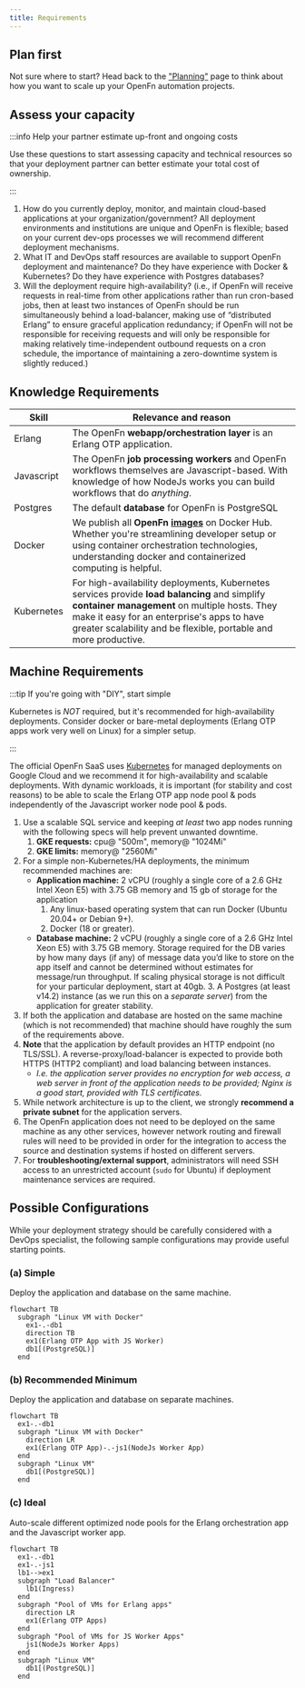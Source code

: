 ```yaml
---
title: Requirements
---
```


## Plan first

Not sure where to start? Head back to the
["Planning"](/documentation/deploy/options) page to think about how you want to
scale up your OpenFn automation projects.

## Assess your capacity

:::info Help your partner estimate up-front and ongoing costs

Use these questions to start assessing capacity and technical resources so that
your deployment partner can better estimate your total cost of ownership.

:::

1. How do you currently deploy, monitor, and maintain cloud-based applications
   at your organization/government? All deployment environments and institutions
   are unique and OpenFn is flexible; based on your current dev-ops processes we
   will recommend different deployment mechanisms.
2. What IT and DevOps staff resources are available to support OpenFn deployment
   and maintenance? Do they have experience with Docker & Kubernetes? Do they
   have experience with Postgres databases?
3. Will the deployment require high-availability? (i.e., if OpenFn will receive
   requests in real-time from other applications rather than run cron-based
   jobs, then at least two instances of OpenFn should be run simultaneously
   behind a load-balancer, making use of “distributed Erlang” to ensure graceful
   application redundancy; if OpenFn will not be responsible for receiving
   requests and will only be responsible for making relatively time-independent
   outbound requests on a cron schedule, the importance of maintaining a
   zero-downtime system is slightly reduced.)

## Knowledge Requirements

| Skill      | Relevance and reason                                                                                                                                                                                                                                                         |
| ---------- | ---------------------------------------------------------------------------------------------------------------------------------------------------------------------------------------------------------------------------------------------------------------------------- |
| Erlang     | The OpenFn **webapp/orchestration layer** is an Erlang OTP application.                                                                                                                                                                                                      |
| Javascript | The OpenFn **job processing workers** and OpenFn workflows themselves are Javascript-based. With knowledge of how NodeJs works you can build workflows that do _anything_.                                                                                                   |
| Postgres   | The default **database** for OpenFn is PostgreSQL                                                                                                                                                                                                                            |
| Docker     | We publish all **OpenFn [images](https://hub.docker.com/repository/docker/openfn/lightning/general)** on Docker Hub. Whether you're streamlining developer setup or using container orchestration technologies, understanding docker and containerized computing is helpful. |
| Kubernetes | For high-availability deployments, Kubernetes services provide **load balancing** and simplify **container management** on multiple hosts. They make it easy for an enterprise's apps to have greater scalability and be flexible, portable and more productive.              |

## Machine Requirements

:::tip If you're going with "DIY", start simple

Kubernetes is _NOT_ required, but it's recommended for high-availability
deployments. Consider docker or bare-metal deployments (Erlang OTP apps work
very well on Linux) for a simpler setup.

:::

The official OpenFn SaaS uses [Kubernetes](https://kubernetes.io/) for managed
deployments on Google Cloud and we recommend it for high-availability and
scalable deployments. With dynamic workloads, it is important (for stability and
cost reasons) to be able to scale the Erlang OTP app node pool & pods
independently of the Javascript worker node pool & pods.

1. Use a scalable SQL service and keeping _at least_ two app nodes running with
   the following specs will help prevent unwanted downtime.
   1. **GKE requests:** cpu@ "500m", memory@ "1024Mi"
   2. **GKE limits:** memory@ "2560Mi"
2. For a simple non-Kubernetes/HA deployments, the minimum recommended machines
   are:
   - **Application machine:** 2 vCPU (roughly a single core of a 2.6 GHz Intel
     Xeon E5) with 3.75 GB memory and 15 gb of storage for the application
     1. Any linux-based operating system that can run Docker (Ubuntu 20.04+ or
        Debian 9+).
     2. Docker (18 or greater).
   - **Database machine:** 2 vCPU (roughly a single core of a 2.6 GHz Intel Xeon
     E5) with 3.75 GB memory. Storage required for the DB varies by how many
     days (if any) of message data you’d like to store on the app itself and
     cannot be determined without estimates for message/run throughput. If
     scaling physical storage is not difficult for your particular deployment,
     start at 40gb. 3. A Postgres (at least v14.2) instance (as we run this on a
     _separate server_) from the application for greater stability.
3. If both the application and database are hosted on the same machine (which is
   not recommended) that machine should have roughly the sum of the requirements
   above.
4. **Note** that the application by default provides an HTTP endpoint (no
   TLS/SSL). A reverse-proxy/load-balancer is expected to provide both HTTPS
   (HTTP2 compliant) and load balancing between instances.
   - _I.e. the application server provides no encryption for web access, a web
     server in front of the application needs to be provided; Nginx is a good
     start, provided with TLS certificates._
5. While network architecture is up to the client, we strongly **recommend a
   private subnet** for the application servers.
6. The OpenFn application does not need to be deployed on the same machine as
   any other services, however network routing and firewall rules will need to
   be provided in order for the integration to access the source and destination
   systems if hosted on different servers.
7. For **troubleshooting/external support**, administrators will need SSH access
   to an unrestricted account (`sudo` for Ubuntu) if deployment maintenance
   services are required.

## Possible Configurations

While your deployment strategy should be carefully considered with a DevOps
specialist, the following sample configurations may provide useful starting
points.

### (a) Simple

Deploy the application and database on the same machine.

```mermaid
flowchart TB
  subgraph "Linux VM with Docker"
    ex1-.-db1
    direction TB
    ex1(Erlang OTP App with JS Worker)
    db1[(PostgreSQL)]
  end
```

### (b) Recommended Minimum

Deploy the application and database on separate machines.

```mermaid
flowchart TB
  ex1-.-db1
  subgraph "Linux VM with Docker"
    direction LR
    ex1(Erlang OTP App)-.-js1(NodeJs Worker App)
  end
  subgraph "Linux VM"
    db1[(PostgreSQL)]
  end
```

### (c) Ideal

Auto-scale different optimized node pools for the Erlang orchestration app and
the Javascript worker app.

```mermaid
flowchart TB
  ex1-.-db1
  ex1-.-js1
  lb1-->ex1
  subgraph "Load Balancer"
    lb1(Ingress)
  end
  subgraph "Pool of VMs for Erlang apps"
    direction LR
    ex1(Erlang OTP Apps)
  end
  subgraph "Pool of VMs for JS Worker Apps"
    js1(NodeJs Worker Apps)
  end
  subgraph "Linux VM"
    db1[(PostgreSQL)]
  end
```
